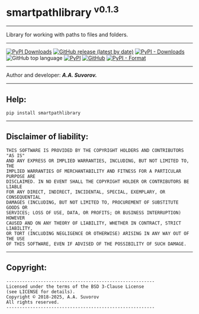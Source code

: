 # smartpathlibrary <sup>v0.1.3</sup>

---

Library for working with paths to files and folders.

---

[![PyPI Downloads](https://static.pepy.tech/badge/smartpathlib)](https://pepy.tech/projects/smartpathlib)
[![GitHub release (latest by date)](https://img.shields.io/github/v/release/smartlegionlab/smartpathlibrary)](https://github.com/smartlegionlab/smartpathlibrary/)
[![PyPI - Downloads](https://img.shields.io/pypi/dm/smartpathlibrary?label=pypi%20downloads)](https://pypi.org/project/smartpathlibrary/)
![GitHub top language](https://img.shields.io/github/languages/top/smartlegionlab/smartpathlibrary)
[![PyPI](https://img.shields.io/pypi/v/smartpathlibrary)](https://pypi.org/project/smartpathlibrary)
[![GitHub](https://img.shields.io/github/license/smartlegionlab/smartpathlibrary)](https://github.com/smartlegionlab/smartpathlibrary/blob/master/LICENSE)
[![PyPI - Format](https://img.shields.io/pypi/format/smartpathlibrary)](https://pypi.org/project/smartpathlibrary)

***

Author and developer: ___A.A. Suvorov.___

***

## Help:

`pip install smartpathlibrary`

***

## Disclaimer of liability:

    THIS SOFTWARE IS PROVIDED BY THE COPYRIGHT HOLDERS AND CONTRIBUTORS "AS IS"
    AND ANY EXPRESS OR IMPLIED WARRANTIES, INCLUDING, BUT NOT LIMITED TO, THE
    IMPLIED WARRANTIES OF MERCHANTABILITY AND FITNESS FOR A PARTICULAR PURPOSE ARE
    DISCLAIMED. IN NO EVENT SHALL THE COPYRIGHT HOLDER OR CONTRIBUTORS BE LIABLE
    FOR ANY DIRECT, INDIRECT, INCIDENTAL, SPECIAL, EXEMPLARY, OR CONSEQUENTIAL
    DAMAGES (INCLUDING, BUT NOT LIMITED TO, PROCUREMENT OF SUBSTITUTE GOODS OR
    SERVICES; LOSS OF USE, DATA, OR PROFITS; OR BUSINESS INTERRUPTION) HOWEVER
    CAUSED AND ON ANY THEORY OF LIABILITY, WHETHER IN CONTRACT, STRICT LIABILITY,
    OR TORT (INCLUDING NEGLIGENCE OR OTHERWISE) ARISING IN ANY WAY OUT OF THE USE
    OF THIS SOFTWARE, EVEN IF ADVISED OF THE POSSIBILITY OF SUCH DAMAGE.

***

## Copyright:
    --------------------------------------------------------
    Licensed under the terms of the BSD 3-Clause License
    (see LICENSE for details).
    Copyright © 2018-2025, A.A. Suvorov
    All rights reserved.
    --------------------------------------------------------

